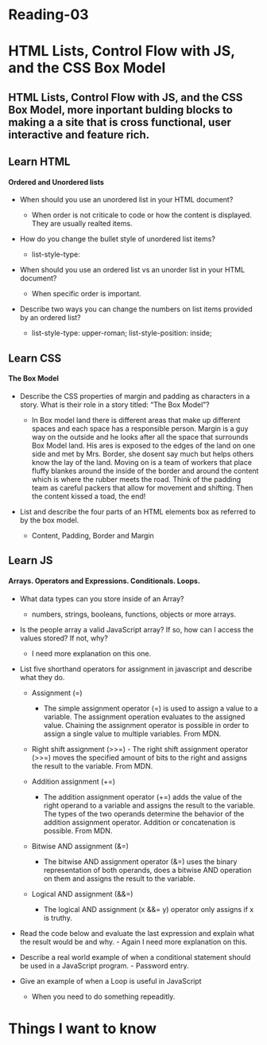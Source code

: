 # Reading-03 ##

# HTML Lists, Control Flow with JS, and the CSS Box Model #

## HTML Lists, Control Flow with JS, and the CSS Box Model, more inportant bulding blocks to making a a site that is cross functional, user interactive and feature rich. ##

## Learn HTML ##

#### Ordered and Unordered lists ####

- When should you use an unordered list in your HTML document?
    - When order is not criticale to code or how the content is displayed.  They are usually realted items.

- How do you change the bullet style of unordered list items?
    - list-style-type: 

- When should you use an ordered list vs an unorder list in your HTML 
document?
    - When specific order is important.

- Describe two ways you can change the numbers on list items provided by an ordered list?
    - list-style-type: upper-roman; list-style-position: inside;
  
## Learn CSS ##
       
#### The Box Model  ####

- Describe the CSS properties of margin and padding as characters in a story. What is their role in a story titled: “The Box Model”?

    - In Box model land there is different areas that make up different spaces and each space has a responsible person. Margin is a guy way on the outside and he looks after all the space that surrounds Box Model land. His ares is exposed to the edges of the land on one side and met by Mrs. Border, she dosent say much but helps others know the lay of the land.  Moving on is a team of workers that place fluffy blankes around the inside of the border and around the content which is where the rubber meets the road.  Think of the padding team as careful packers that allow for movement and shifting.  Then the content kissed a toad, the end!

- List and describe the four parts of an HTML elements box as referred to by the box model.

    - Content, Padding, Border and Margin

## Learn JS ##

#### Arrays. Operators and Expressions. Conditionals. Loops. ####

- What data types can you store inside of an Array?
    - numbers, strings, booleans, functions, objects or more arrays.

- Is the people array a valid JavaScript array? If so, how can I access the values stored? If not, why?
    - I need more explanation on this one.

- List five shorthand operators for assignment in javascript and describe what they do.
    - Assignment (=)
        - The simple assignment operator (=) is used to assign a value to a variable. The assignment operation evaluates to the assigned value. Chaining the assignment operator is possible in order to assign a single value to multiple variables. From MDN.

    -    Right shift assignment (>>=)
        - The right shift assignment operator (>>=) moves the specified amount of bits to the right and assigns the result to the variable. From MDN.
    
    - Addition assignment (+=)
        - The addition assignment operator (+=) adds the value of the right operand to a variable and assigns the result to the variable. The types of the two operands determine the behavior of the addition assignment operator. Addition or concatenation is possible. From MDN.

    - Bitwise AND assignment (&=)
        - The bitwise AND assignment operator (&=) uses the binary representation of both operands, does a bitwise AND operation on them and assigns the result to the variable.

    - Logical AND assignment (&&=)
        - The logical AND assignment (x &&= y) operator only assigns if x is truthy.

- Read the code below and evaluate the last expression and explain what the result would be and why.
        - Again I need more explanation on this.

- Describe a real world example of when a conditional statement should be used in a JavaScript program.
        - Password entry.

- Give an example of when a Loop is useful in JavaScript
    - When you need to do something repeaditly.

# Things I want to know #

